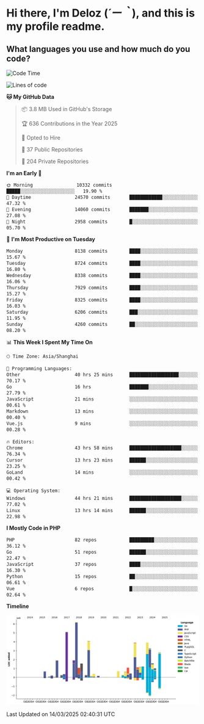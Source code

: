 # **Hi there, I'm Deloz (*´ー｀*), and this is my profile readme.**

## **What languages you use and how much do you code?**

<!--START_SECTION:waka-->
![Code Time](http://img.shields.io/badge/Code%20Time-5%2C898%20hrs%2011%20mins-blue)

![Lines of code](https://img.shields.io/badge/From%20Hello%20World%20I%27ve%20Written-47.5%20million%20lines%20of%20code-blue)

**🐱 My GitHub Data** 

> 📦 3.8 MB Used in GitHub's Storage 
 > 
> 🏆 636 Contributions in the Year 2025
 > 
> 💼 Opted to Hire
 > 
> 📜 37 Public Repositories 
 > 
> 🔑 204 Private Repositories 
 > 
**I'm an Early 🐤** 

```text
🌞 Morning                10332 commits       █████░░░░░░░░░░░░░░░░░░░░   19.90 % 
🌆 Daytime                24570 commits       ████████████░░░░░░░░░░░░░   47.32 % 
🌃 Evening                14060 commits       ███████░░░░░░░░░░░░░░░░░░   27.08 % 
🌙 Night                  2958 commits        █░░░░░░░░░░░░░░░░░░░░░░░░   05.70 % 
```
📅 **I'm Most Productive on Tuesday** 

```text
Monday                   8138 commits        ████░░░░░░░░░░░░░░░░░░░░░   15.67 % 
Tuesday                  8724 commits        ████░░░░░░░░░░░░░░░░░░░░░   16.80 % 
Wednesday                8338 commits        ████░░░░░░░░░░░░░░░░░░░░░   16.06 % 
Thursday                 7929 commits        ████░░░░░░░░░░░░░░░░░░░░░   15.27 % 
Friday                   8325 commits        ████░░░░░░░░░░░░░░░░░░░░░   16.03 % 
Saturday                 6206 commits        ███░░░░░░░░░░░░░░░░░░░░░░   11.95 % 
Sunday                   4260 commits        ██░░░░░░░░░░░░░░░░░░░░░░░   08.20 % 
```


📊 **This Week I Spent My Time On** 

```text
🕑︎ Time Zone: Asia/Shanghai

💬 Programming Languages: 
Other                    40 hrs 25 mins      ██████████████████░░░░░░░   70.17 % 
Go                       16 hrs              ███████░░░░░░░░░░░░░░░░░░   27.79 % 
JavaScript               21 mins             ░░░░░░░░░░░░░░░░░░░░░░░░░   00.61 % 
Markdown                 13 mins             ░░░░░░░░░░░░░░░░░░░░░░░░░   00.40 % 
Vue.js                   9 mins              ░░░░░░░░░░░░░░░░░░░░░░░░░   00.28 % 

🔥 Editors: 
Chrome                   43 hrs 58 mins      ███████████████████░░░░░░   76.34 % 
Cursor                   13 hrs 23 mins      ██████░░░░░░░░░░░░░░░░░░░   23.25 % 
GoLand                   14 mins             ░░░░░░░░░░░░░░░░░░░░░░░░░   00.42 % 

💻 Operating System: 
Windows                  44 hrs 21 mins      ███████████████████░░░░░░   77.02 % 
Linux                    13 hrs 14 mins      ██████░░░░░░░░░░░░░░░░░░░   22.98 % 
```

**I Mostly Code in PHP** 

```text
PHP                      82 repos            █████████░░░░░░░░░░░░░░░░   36.12 % 
Go                       51 repos            ██████░░░░░░░░░░░░░░░░░░░   22.47 % 
JavaScript               37 repos            ████░░░░░░░░░░░░░░░░░░░░░   16.30 % 
Python                   15 repos            ██░░░░░░░░░░░░░░░░░░░░░░░   06.61 % 
Vue                      6 repos             █░░░░░░░░░░░░░░░░░░░░░░░░   02.64 % 
```



**Timeline**

![Lines of Code chart](https://raw.githubusercontent.com/deloz/deloz/main/assets/bar_graph.png)


 Last Updated on 14/03/2025 02:40:31 UTC
<!--END_SECTION:waka-->
